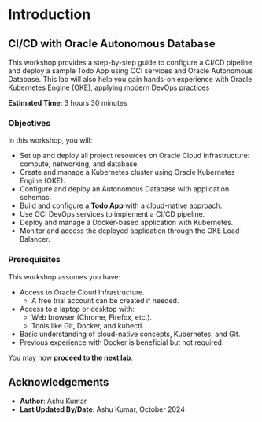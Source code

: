 # Introduction

## CI/CD with Oracle Autonomous Database


This workshop provides a step-by-step guide to configure a CI/CD pipeline, and deploy a sample Todo App using OCI services and Oracle Autonomous Database. This lab will also help you gain hands-on experience with Oracle Kubernetes Engine (OKE), applying modern DevOps practices


**Estimated Time**: 3 hours 30 minutes

### Objectives

In this workshop, you will:
* Set up and deploy all project resources on Oracle Cloud Infrastructure: compute, networking, and database.
* Create and manage a Kubernetes cluster using Oracle Kubernetes Engine (OKE).
* Configure and deploy an Autonomous Database with application schemas.
* Build and configure a **Todo App** with a cloud-native approach.
* Use OCI DevOps services to implement a CI/CD pipeline.
* Deploy and manage a Docker-based application with Kubernetes.
* Monitor and access the deployed application through the OKE Load Balancer.

### Prerequisites

This workshop assumes you have:
* Access to Oracle Cloud Infrastructure.
    * A free trial account can be created if needed.
* Access to a laptop or desktop with:
    * Web browser (Chrome, Firefox, etc.).
    * Tools like Git, Docker, and kubectl.
* Basic understanding of cloud-native concepts, Kubernetes, and Git.
* Previous experience with Docker is beneficial but not required.

You may now **proceed to the next lab**.

## Acknowledgements

- **Author**: Ashu Kumar
- **Last Updated By/Date**: Ashu Kumar, October 2024